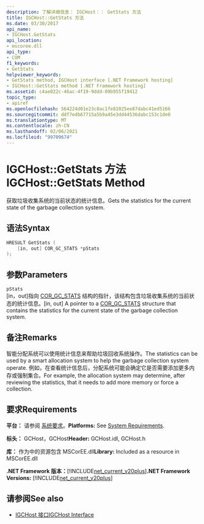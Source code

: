 ```yaml
---
description: 了解详细信息： IGCHost：： GetStats 方法
title: IGCHost::GetStats 方法
ms.date: 03/30/2017
api_name:
- IGCHost.GetStats
api_location:
- mscoree.dll
api_type:
- COM
f1_keywords:
- GetStats
helpviewer_keywords:
- GetStats method, IGCHost interface [.NET Framework hosting]
- IGCHost::GetStats method [.NET Framework hosting]
ms.assetid: c4ae022c-46ac-4f19-9ddd-09b955f19412
topic_type:
- apiref
ms.openlocfilehash: 564224d01e23c8ac1fe81025ee87dabc41ed5166
ms.sourcegitcommit: ddf7edb67715a5b9a45e3dd44536dabc153c1de0
ms.translationtype: MT
ms.contentlocale: zh-CN
ms.lasthandoff: 02/06/2021
ms.locfileid: "99709674"
---
```

# <a name="igchostgetstats-method"></a><span data-ttu-id="0cbdc-103">IGCHost::GetStats 方法</span><span class="sxs-lookup"><span data-stu-id="0cbdc-103">IGCHost::GetStats Method</span></span>

<span data-ttu-id="0cbdc-104">获取垃圾收集系统的当前状态的统计信息。</span><span class="sxs-lookup"><span data-stu-id="0cbdc-104">Gets the statistics for the current state of the garbage collection system.</span></span>  
  
## <a name="syntax"></a><span data-ttu-id="0cbdc-105">语法</span><span class="sxs-lookup"><span data-stu-id="0cbdc-105">Syntax</span></span>  
  
```cpp  
HRESULT GetStats (  
    [in, out] COR_GC_STATS *pStats  
);  
```  
  
## <a name="parameters"></a><span data-ttu-id="0cbdc-106">参数</span><span class="sxs-lookup"><span data-stu-id="0cbdc-106">Parameters</span></span>  

 `pStats`  
 <span data-ttu-id="0cbdc-107">[in，out]指向 [COR_GC_STATS](cor-gc-stats-structure.md) 结构的指针，该结构包含垃圾收集系统的当前状态的统计信息。</span><span class="sxs-lookup"><span data-stu-id="0cbdc-107">[in, out] A pointer to a [COR_GC_STATS](cor-gc-stats-structure.md) structure that contains the statistics for the current state of the garbage collection system.</span></span>  
  
## <a name="remarks"></a><span data-ttu-id="0cbdc-108">备注</span><span class="sxs-lookup"><span data-stu-id="0cbdc-108">Remarks</span></span>  

 <span data-ttu-id="0cbdc-109">智能分配系统可以使用统计信息来帮助垃圾回收系统操作。</span><span class="sxs-lookup"><span data-stu-id="0cbdc-109">The statistics can be used by a smart allocation system to help the garbage collection system operate.</span></span> <span data-ttu-id="0cbdc-110">例如，在查看统计信息后，分配系统可能会确定它是否需要添加更多内存或强制集合。</span><span class="sxs-lookup"><span data-stu-id="0cbdc-110">For example, the allocation system may determine, after reviewing the statistics, that it needs to add more memory or force a collection.</span></span>  
  
## <a name="requirements"></a><span data-ttu-id="0cbdc-111">要求</span><span class="sxs-lookup"><span data-stu-id="0cbdc-111">Requirements</span></span>  

 <span data-ttu-id="0cbdc-112">**平台：** 请参阅 [系统要求](../../get-started/system-requirements.md)。</span><span class="sxs-lookup"><span data-stu-id="0cbdc-112">**Platforms:** See [System Requirements](../../get-started/system-requirements.md).</span></span>  
  
 <span data-ttu-id="0cbdc-113">**标头：** GCHost，GCHost</span><span class="sxs-lookup"><span data-stu-id="0cbdc-113">**Header:** GCHost.idl, GCHost.h</span></span>  
  
 <span data-ttu-id="0cbdc-114">**库：** 作为中的资源包含 MSCorEE.dll</span><span class="sxs-lookup"><span data-stu-id="0cbdc-114">**Library:** Included as a resource in MSCorEE.dll</span></span>  
  
 <span data-ttu-id="0cbdc-115">**.NET Framework 版本：**[!INCLUDE[net_current_v20plus](../../../../includes/net-current-v20plus-md.md)]</span><span class="sxs-lookup"><span data-stu-id="0cbdc-115">**.NET Framework Versions:** [!INCLUDE[net_current_v20plus](../../../../includes/net-current-v20plus-md.md)]</span></span>  
  
## <a name="see-also"></a><span data-ttu-id="0cbdc-116">请参阅</span><span class="sxs-lookup"><span data-stu-id="0cbdc-116">See also</span></span>

- [<span data-ttu-id="0cbdc-117">IGCHost 接口</span><span class="sxs-lookup"><span data-stu-id="0cbdc-117">IGCHost Interface</span></span>](igchost-interface.md)
